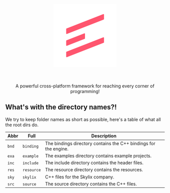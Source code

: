 <div align="center">
    <br />
    <img alt="Logo" width="200" src="res/Logo.svg" />
    <br />
    <br />
    <br />
    <p>A powerful cross-platform framework for reaching every corner of programming!</p>
</div>

## What's with the directory names?!
We try to keep folder names as short as possible, here's a table of what all the root dirs do.

| Abbr  | Full       | Description                                                       |
|-------|------------|-------------------------------------------------------------------|
| `bnd` | `binding`  | The bindings directory contains the C++ bindings for the engine.  |
| `exa` | `example`  | The examples directory contains example projects.                 |
| `inc` | `include`  | The include directory contains the header files.                  |
| `res` | `resource` | The resource directory contains the resources.                    |
| `sky` | `skylix`   | C++ files for the Skylix company.                                 |
| `src` | `source`   | The source directory contains the C++ files.                      |
